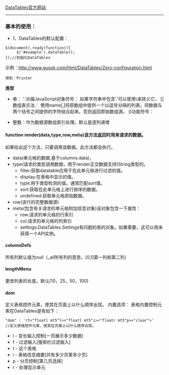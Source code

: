 [DataTables官方网站](https://datatables.net)

--------

### 基本的使用：

- 1、DataTables的默认配置：
```
$(document).ready(function(){
	 $('#example').dataTable();
});//初始化DataTables
```

示例：http://www.guoxk.com/html/DataTables/Zero-configuration.html

	得到：Printer

**类型**

- 串：
   ‘.’点缀JavaScript对象符号：
   		如果字符串中包含‘.’可以使用\\来转义它，
   []数组表示法：
   		使用name[,]将原数组中提供一个以逗号分隔的列表。将数据与两个括号之间提供的字符结合起来。否则返回原始数组源。
   ()功能符号：

- 整数：作为数据源数组索引处理。默认是逐列递增

#### **function render(data,type,row,meta)该方法返回时用来请求的数据。**
如果给出这个方法，只要调用该数据。此方法都会执行。

- data(单元格的数据,基于columns.data)，
- type(请求的类型调用数据，用于render正交数据支持)String类型的。
	- filter:获取datatable应用于在此单元格进行过滤的值。
	- display:在表格中显示的值。
	- type:用于类型检测的值。通常匹配sort值。
	- sort:获取在此单元格上进行排序的数据。
	- undefined:获取单元格原始数据。
- row(该行的完整数据源)
- meta(包含有关请求的单元格附加信息对象)该对象包含一下属性：
	- row:请求的单元格的行索引
	- col:请求的单元格的列索引
	- settings:DataTables.Settings有问题的表的对象。如果需要，这可以用来获得一个API实例。

####  **columnDefs**
所有列默认值为null（_all所有列的意思，[0,1]第一列和第二列）

#### **lengthMenu**
更改列表的长度。默认[10，25，50，100]

#### **dom**
定义表格控件元素，使其在页面上以什么顺序出现。
内置选项：
表格内置控制元素在DataTables是有如下：

```
"dom" : 'rt<"floatl mt5"l><"floatl mt5"i><"floatr mt5"p><"clear">'
//定义表格控件元素，使其在页面上以什么顺序出现。
```

- l - 变长输入控制[一页展示多少数据]
- f - 过滤输入[搜索栏过滤输入]
- t - 这个表格
- i - 表格信息摘要[共有多少页第多少页]
- p - 分页控制[第几页选择]
- r - 处理显示单元
 
